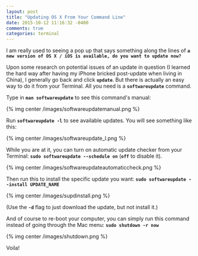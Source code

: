 ```yaml
---
layout: post
title: "Updating OS X From Your Command Line"
date: 2015-10-12 11:16:32 -0400
comments: true
categories: terminal
---
```


I am really used to seeing a pop up that says something along the lines of **`a new version of OS X / iOS is available, do you want to update now?`**

Upon some research on potential issues of an update in question (I learned the hard way after having my iPhone bricked post-update when living in China), I generally go back and click **`update`**. But there is actually an easy way to do it from your Terminal. All you need is a **`softwareupdate`** command.

Type in **`man softwareupdate`** to see this command's manual:

{% img center /images/softwareupdatemanual.png %}

Run **`softwareupdate -l`** to see available updates. You will see something like this:

{% img center /images/softwareupdate_l.png %}

While you are at it, you can turn on automatic update checker from your Terminal: **`sudo softwareupdate --schedule on`** (**`off`** to disable it).

{% img center /images/softwareupdateautomaticcheck.png %}

Then run this to install the specific update you want: **`sudo softwareupdate --install UPDATE_NAME`**

{% img center /images/supdinstall.png %}

(Use the **`-d`** flag to just download the update, but not install it.)

And of course to re-boot your computer, you can simply run this command instead of going through the Mac menu: **`sudo shutdown -r now`**

{% img center /images/shutdown.png %}

Voila!


